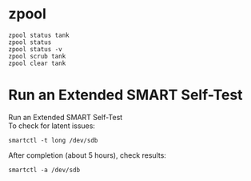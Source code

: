 # zpool
```
zpool status tank
zpool status
zpool status -v
zpool scrub tank
zpool clear tank

```

# Run an Extended SMART Self-Test
Run an Extended SMART Self-Test   
To check for latent issues:
```
smartctl -t long /dev/sdb
```
After completion (about 5 hours), check results:
```
smartctl -a /dev/sdb
```
